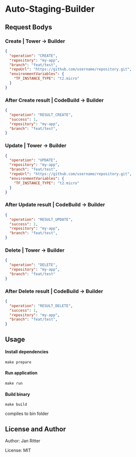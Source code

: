 # Auto-Staging-Builder

## Request Bodys

### Create | Tower -> Builder
```json
{
  "operation": "CREATE",
  "repository": "my-app",
  "branch": "feat/test",
  "repoUrl": "https://github.com/username/repository.git",
  "environmentVariables": {
    "TF_INSTANCE_TYPE": "t2.micro"
  }
}
```

### After Create result | CodeBuild -> Builder
```json
{
  "operation": "RESULT_CREATE",
  "success": 1,
  "repository": "my-app",
  "branch": "feat/test",
}
```

### Update | Tower -> Builder
```json
{
  "operation": "UPDATE",
  "repository": "my-app",
  "branch": "feat/test",
  "repoUrl": "https://github.com/username/repository.git",
  "environmentVariables": {
    "TF_INSTANCE_TYPE": "t2.micro"
  }
}
```

### After Update result | CodeBuild -> Builder
```json
{
  "operation": "RESULT_UPDATE",
  "success": 1,
  "repository": "my-app",
  "branch": "feat/test",
}
```

### Delete | Tower -> Builder
```json
{
  "operation": "DELETE",
  "repository": "my-app",
  "branch": "feat/test"
}
```

### After Delete result | CodeBuild -> Builder
```json
{
  "operation": "RESULT_DELETE",
  "success": 1,
  "repository": "my-app",
  "branch": "feat/test",
}
```


## Usage

#### Install dependencies
```
make prepare
```
#### Run application
```
make run
```
#### Build binary
```
make build
```
compiles to bin folder 

## License and Author

Author: Jan Ritter

License: MIT